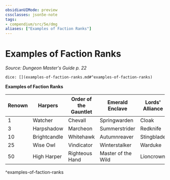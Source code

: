 ```yaml
---
obsidianUIMode: preview
cssclasses: json5e-note
tags:
- compendium/src/5e/dmg
aliases: ["Examples of Faction Ranks"]
---
```

# Examples of Faction Ranks
*Source: Dungeon Master's Guide p. 22* 

`dice: [](examples-of-faction-ranks.md#^examples-of-faction-ranks)`

**Examples of Faction Ranks**

| Renown | Harpers | Order of the Gauntlet | Emerald Enclave | Lords' Alliance | Zhentarim |
|--------|---------|-----------------------|-----------------|-----------------|-----------|
| 1 | Watcher | Chevall | Springwarden | Cloak | Fang |
| 3 | Harpshadow | Marcheon | Summerstrider | Redknife | Wolf |
| 10 | Brightcandle | Whitehawk | Autumnreaver | Stingblade | Viper |
| 25 | Wise Owl | Vindicator | Winterstalker | Warduke | Ardragon |
| 50 | High Harper | Righteous Hand | Master of the Wild | Lioncrown | Dread Lord |
^examples-of-faction-ranks